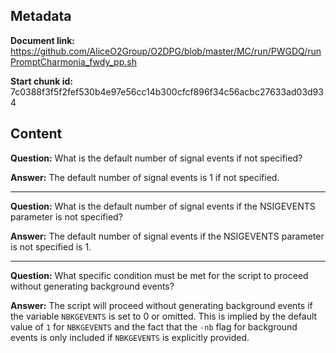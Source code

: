 ## Metadata

**Document link:** https://github.com/AliceO2Group/O2DPG/blob/master/MC/run/PWGDQ/runPromptCharmonia_fwdy_pp.sh

**Start chunk id:** 7c0388f3f5f2fef530b4e97e56cc14b300cfcf896f34c56acbc27633ad03d934

## Content

**Question:** What is the default number of signal events if not specified?

**Answer:** The default number of signal events is 1 if not specified.

---

**Question:** What is the default number of signal events if the NSIGEVENTS parameter is not specified?

**Answer:** The default number of signal events if the NSIGEVENTS parameter is not specified is 1.

---

**Question:** What specific condition must be met for the script to proceed without generating background events?

**Answer:** The script will proceed without generating background events if the variable `NBKGEVENTS` is set to 0 or omitted. This is implied by the default value of `1` for `NBKGEVENTS` and the fact that the `-nb` flag for background events is only included if `NBKGEVENTS` is explicitly provided.